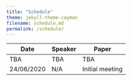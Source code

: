 ```yaml
---
title: "Schedule"
theme: jekyll-theme-cayman
filename: schedule.md
permalink: /schedule/
--- 
```


Date | Speaker | Paper
------------ | ------------- | -------------
TBA | TBA | TBA
24/06/2020 | N/A | Initial meeting

